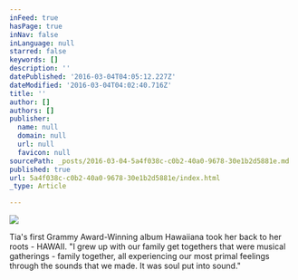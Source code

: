 ```yaml
---
inFeed: true
hasPage: true
inNav: false
inLanguage: null
starred: false
keywords: []
description: ''
datePublished: '2016-03-04T04:05:12.227Z'
dateModified: '2016-03-04T04:02:40.716Z'
title: ''
author: []
authors: []
publisher:
  name: null
  domain: null
  url: null
  favicon: null
sourcePath: _posts/2016-03-04-5a4f038c-c0b2-40a0-9678-30e1b2d5881e.md
published: true
url: 5a4f038c-c0b2-40a0-9678-30e1b2d5881e/index.html
_type: Article

---
```

![](https://the-grid-user-content.s3-us-west-2.amazonaws.com/4e8bfc47-1203-4f1a-aff4-03543ecff35e.jpg)

Tia's first Grammy Award-Winning album Hawaiiana took her back to her roots - HAWAII. "I grew up with our family get togethers that were musical gatherings - family together, all experiencing our most primal feelings through the sounds that we made. It was soul put into sound."